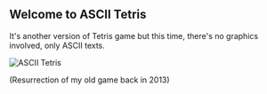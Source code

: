 ## Welcome to ASCII Tetris
It's another version of Tetris game but this time, there's no graphics involved, only ASCII texts.

![ASCII Tetris](https://i.imgur.com/LgZgsJo.gif)

(Resurrection of my old game back in 2013)
